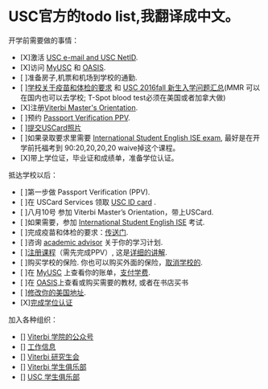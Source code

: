 # USC官方的todo list,我翻译成中文。

开学前需要做的事情：


  - [X]激活 [USC e-mail and USC NetID](http://www.usc.edu/firstlogin).
  - [X]访问 [MyUSC](https://my.usc.edu/portal/guest.php) 和 [OASIS](https://camel2.usc.edu/OASIS/).
  - [ ]准备房子,机票和机场到学校的通勤.
  - [ ][学校关于疫苗和体检的要求](https://engemannshc.usc.edu/medical/immunization-clinic/required/) 和 [USC 2016fall 新生入学问题汇总](http://www.linrk.com/post/usc-guide-to-2016-fall/)(MMR 可以在国内也可以去学校; T-Spot blood test必须在美国或者加拿大做)  
  - [X]注册[Viterbi Master's Orientation](http://tools.uscden.net/fallorientation/).
  - [ ]预约 [Passport Verification PPV](http://ois.usc.edu/new-students/firstweeks/passport-verification-ppv/).
  - [ ][提交USCard照片](http://mycard.usc.edu/general/getting_id.html)
  - [ ]如果录取要求里需要 [International Student English ISE exam](http://ali.usc.edu/?page_id=715), 最好是在开学前托福考到 90:20,20,20,20 waive掉这个课程。
  - [X]带上学位证，毕业证和成绩单，准备学位认证。

抵达学校以后：
  - [ ]第一步做 Passport Verification (PPV).
  - [ ]在 USCard Services 领取 [USC ID card](http://www.usc.edu/bus-affairs/admin_serv/uscard_serv/) .
  - [ ]八月10号 参加 Viterbi Master’s Orientation，带上USCard.
  - [ ]如果需要，参加 [International Student English ISE](http://ali.usc.edu/?page_id=715) 考试.
  - [ ]完成疫苗和体检的要求：[传送门](https://engemannshc.usc.edu/medical/immunization-clinic/required/).
  - [ ]咨询 [academic advisor](http://gapp.usc.edu/students/masters/gradadvisors) 关于你的学习计划. 
  - [ ][注册课程](http://usc.edu/webregistration)（需先完成PPV）, 这是[详细的讲解](http://www.usc.edu/dept/ARR/services/registration/webregistration.html).
  - [ ]购买学校的保险. 你也可以购买外面的保险，[取消学校的](http://engemannshc.usc.edu/insurance/insurance-plan/).
  - [ ]在 [MyUSC](my.usc.edu) 上查看你的账单，[支付学费](https://fbs.usc.edu/depts/sfs/page/1893/pay-options/).
  - [ ]在 [OASIS]()上查看或购买需要的教材, 或者在书店买书
  - [ ][修改你的美国地址](https://sait.usc.edu/ois/address-update.aspx).
  - [X][完成学位认证](http://www.usc.edu/dept/ARR/services/degree-progress/verification.html)
  
加入各种组织：
  - [] [Viterbi 学院的公众号](http://gapp.usc.edu/about/connect)
  - [] [工作信息](http://viterbi.usc.edu/careers/)
  - [] [Viterbi 研究生会](https://gapp.usc.edu/students/current/student-resources/vgsa)
  - [] [Viterbi 学生俱乐部](http://viterbi.usc.edu/students/studentorgs/)
  - [] [USC 学生俱乐部](http://campusactivities.usc.edu/)

